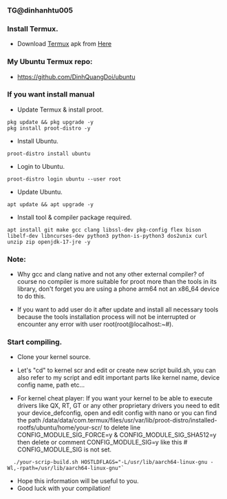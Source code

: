 ### TG@dinhanhtu005
### Install Termux.
- Download [Termux](https://termux.com) apk from [Here](https://f-droid.org/repo/com.termux_118.apk)
### My Ubuntu Termux repo:
- https://github.com/DinhQuangDoi/ubuntu
### If you want install manual
- Update Termux & install proot.
```
pkg update && pkg upgrade -y
pkg install proot-distro -y
```
- Install Ubuntu.
```
proot-distro install ubuntu
```
- Login to Ubuntu.
```
proot-distro login ubuntu --user root
```

- Update Ubuntu.
```
apt update && apt upgrade -y
```
- Install tool & compiler package required.
```
apt install git make gcc clang libssl-dev pkg-config flex bison libelf-dev libncurses-dev python3 python-is-python3 dos2unix curl unzip zip openjdk-17-jre -y
```
### Note: 

- Why gcc and clang native and not any other external compiler? of course no compiler is more suitable for proot more than the tools in its library, don't forget you are using a phone arm64 not an x86_64 device to do this.

- If you want to add user do it after update and install all necessary tools because the tools installation process will not be interrupted or encounter any error with user root(root@localhost:~#).


### Start compiling.
- Clone your kernel source.

- Let's "cd" to kernel scr and edit or create new script build.sh, you can also refer to my script and edit important parts like kernel name, device config name, path etc...
- For kernel cheat player: If you want your kernel to be able to execute drivers like QX, RT, GT or any other proprietary drivers you need to edit your device_defconfig, open and edit config with nano or you can find the path /data/data/com.termux/files/usr/var/lib/proot-distro/installed-rootfs/ubuntu/home/your-scr/ to delete line CONFIG_MODULE_SIG_FORCE=y & CONFIG_MODULE_SIG_SHA512=y then delete or comment CONFIG_MODULE_SIG=y like this # CONFIG_MODULE_SIG is not set.
```
  ./your-scrip-build.sh HOSTLDFLAGS="-L/usr/lib/aarch64-linux-gnu -Wl,-rpath=/usr/lib/aarch64-linux-gnu"`
```
- Hope this information will be useful to you.
- Good luck with your compilation!
